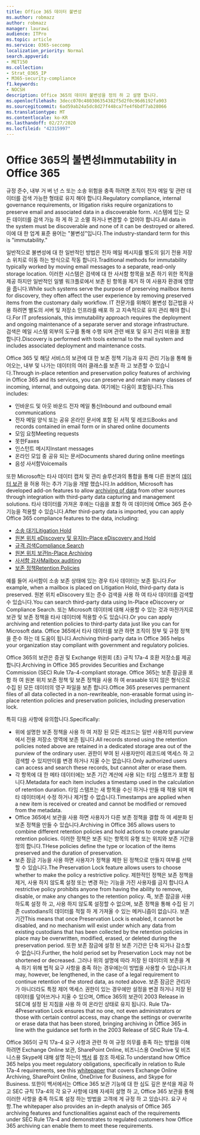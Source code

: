 ```yaml
---
title: Office 365 데이터 불변성
ms.author: robmazz
author: robmazz
manager: laurawi
audience: ITPro
ms.topic: article
ms.service: O365-seccomp
localization_priority: Normal
search.appverid:
- MET150
ms.collection:
- Strat_O365_IP
- M365-security-compliance
f1.keywords:
- NOCSH
description: Office 365의 데이터 불변성을 정의 하 고 설명 합니다.
ms.openlocfilehash: 3decc070c480306354382f5d2f0c96d6192fa903
ms.sourcegitcommit: 6ad59ab24a5dc8d27f448ca7fe4f6bdf7ab28066
ms.translationtype: MT
ms.contentlocale: ko-KR
ms.lasthandoff: 02/27/2020
ms.locfileid: "42315997"
---
```

# <a name="immutability-in-office-365"></a><span data-ttu-id="6cab6-103">Office 365의 불변성</span><span class="sxs-lookup"><span data-stu-id="6cab6-103">Immutability in Office 365</span></span>

<span data-ttu-id="6cab6-104">규정 준수, 내부 거 버 넌 스 또는 소송 위험을 충족 하려면 조직이 전자 메일 및 관련 데이터를 검색 가능한 형태로 유지 해야 합니다.</span><span class="sxs-lookup"><span data-stu-id="6cab6-104">Regulatory compliance, internal governance requirements, or litigation risks require organizations to preserve email and associated data in a discoverable form.</span></span> <span data-ttu-id="6cab6-105">시스템에 있는 모든 데이터를 검색 가능 하 게 하 고 소멸 하거나 변경할 수 없어야 합니다.</span><span class="sxs-lookup"><span data-stu-id="6cab6-105">All data in the system must be discoverable and none of it can be destroyed or altered.</span></span> <span data-ttu-id="6cab6-106">이에 대 한 업계 표준 용어는 "불변성"입니다.</span><span class="sxs-lookup"><span data-stu-id="6cab6-106">The industry-standard term for this is "immutability."</span></span>

<span data-ttu-id="6cab6-107">일반적으로 불변성에 대 한 일반적인 방법은 전자 메일 메시지를 별도의 읽기 전용 저장소 위치로 이동 하는 방식으로 작동 합니다.</span><span class="sxs-lookup"><span data-stu-id="6cab6-107">Traditional methods for immutability typically worked by moving email messages to a separate, read-only storage location.</span></span> <span data-ttu-id="6cab6-108">이러한 시스템은 검색에 대 한 사서함 항목을 보존 하기 위한 목적을 제공 하지만 일반적인 일별 워크플로에서 보존 된 항목을 제거 하 여 사용자 환경에 영향을 줍니다.</span><span class="sxs-lookup"><span data-stu-id="6cab6-108">While such systems serve the purpose of preserving mailbox items for discovery, they often affect the user experience by removing preserved items from the customary daily workflow.</span></span> <span data-ttu-id="6cab6-109">IT 전문가를 위해이 불변성 접근법을 사용 하려면 별도의 서버 및 저장소 인프라를 배포 하 고 지속적으로 유지 관리 해야 합니다.</span><span class="sxs-lookup"><span data-stu-id="6cab6-109">For IT professionals, this immutability approach requires the deployment and ongoing maintenance of a separate server and storage infrastructure.</span></span> <span data-ttu-id="6cab6-110">검색은 메일 시스템 외부의 도구를 통해 수행 되며 관련 배포 및 유지 관리 비용을 포함 합니다.</span><span class="sxs-lookup"><span data-stu-id="6cab6-110">Discovery is performed with tools external to the mail system and includes associated deployment and maintenance costs.</span></span>

<span data-ttu-id="6cab6-111">Office 365 및 해당 서비스의 보관에 대 한 보존 정책 기능과 유지 관리 기능을 통해 들어오는, 내부 및 나가는 데이터의 여러 클래스를 보존 하 고 보존할 수 있습니다.</span><span class="sxs-lookup"><span data-stu-id="6cab6-111">Through in-place retention and preservation policy features of archiving in Office 365 and its services, you can preserve and retain many classes of incoming, internal, and outgoing data.</span></span> <span data-ttu-id="6cab6-112">여기에는 다음이 포함됩니다.</span><span class="sxs-lookup"><span data-stu-id="6cab6-112">This includes:</span></span>

- <span data-ttu-id="6cab6-113">인바운드 및 아웃 바운드 전자 메일 통신</span><span class="sxs-lookup"><span data-stu-id="6cab6-113">Inbound and outbound email communications</span></span>
- <span data-ttu-id="6cab6-114">전자 메일 양식 또는 공유 온라인 문서에 포함 된 서적 및 레코드</span><span class="sxs-lookup"><span data-stu-id="6cab6-114">Books and records contained in email form or in shared online documents</span></span>
- <span data-ttu-id="6cab6-115">모임 요청</span><span class="sxs-lookup"><span data-stu-id="6cab6-115">Meeting requests</span></span>
- <span data-ttu-id="6cab6-116">못한</span><span class="sxs-lookup"><span data-stu-id="6cab6-116">Faxes</span></span>
- <span data-ttu-id="6cab6-117">인스턴트 메시지</span><span class="sxs-lookup"><span data-stu-id="6cab6-117">Instant messages</span></span>
- <span data-ttu-id="6cab6-118">온라인 모임 중 공유 되는 문서</span><span class="sxs-lookup"><span data-stu-id="6cab6-118">Documents shared during online meetings</span></span>
- <span data-ttu-id="6cab6-119">음성 사서함</span><span class="sxs-lookup"><span data-stu-id="6cab6-119">Voicemails</span></span>

<span data-ttu-id="6cab6-120">또한 Microsoft는 타사 데이터 캡처 및 관리 솔루션과의 통합을 통해 다른 원본의 [데이터 보관](https://support.office.com/article/Archiving-third-party-data-in-Office-365-0ce338d5-3666-4a18-86ab-c6910ff408cc) 을 허용 하는 추가 기능을 개발 했습니다.</span><span class="sxs-lookup"><span data-stu-id="6cab6-120">In addition, Microsoft has developed add-on features to allow [archiving of data](https://support.office.com/article/Archiving-third-party-data-in-Office-365-0ce338d5-3666-4a18-86ab-c6910ff408cc) from other sources through integration with third-party data capturing and management solutions.</span></span> <span data-ttu-id="6cab6-121">타사 데이터를 가져온 후에는 다음을 포함 하 여 데이터에 Office 365 준수 기능을 적용할 수 있습니다.</span><span class="sxs-lookup"><span data-stu-id="6cab6-121">After third-party data is imported, you can apply Office 365 compliance features to the data, including:</span></span>

- [<span data-ttu-id="6cab6-122">소송 대기</span><span class="sxs-lookup"><span data-stu-id="6cab6-122">Litigation Hold</span></span>](https://docs.microsoft.com/microsoft-365/compliance/create-a-litigation-hold)
- [<span data-ttu-id="6cab6-123">원본 위치 eDiscovery 및 유지</span><span class="sxs-lookup"><span data-stu-id="6cab6-123">In-Place eDiscovery and Hold</span></span>](https://docs.microsoft.com/microsoft-365/compliance/manage-legal-investigations)
- [<span data-ttu-id="6cab6-124">규격 검색</span><span class="sxs-lookup"><span data-stu-id="6cab6-124">Compliance Search</span></span>](https://docs.microsoft.com/microsoft-365/compliance/search-for-content)
- [<span data-ttu-id="6cab6-125">원본 위치 보관</span><span class="sxs-lookup"><span data-stu-id="6cab6-125">In-Place Archiving</span></span>](https://docs.microsoft.com/microsoft-365/compliance/enable-archive-mailboxes)
- [<span data-ttu-id="6cab6-126">사서함 감사</span><span class="sxs-lookup"><span data-stu-id="6cab6-126">Mailbox auditing</span></span>](https://docs.microsoft.com/microsoft-365/compliance/enable-mailbox-auditing)
- [<span data-ttu-id="6cab6-127">보존 정책</span><span class="sxs-lookup"><span data-stu-id="6cab6-127">Retention Policies</span></span>](https://docs.microsoft.com/microsoft-365/compliance/retention-policies)

<span data-ttu-id="6cab6-128">예를 들어 사서함이 소송 보존 상태에 있는 경우 타사 데이터는 보존 됩니다.</span><span class="sxs-lookup"><span data-stu-id="6cab6-128">For example, when a mailbox is placed on Litigation Hold, third-party data is preserved.</span></span> <span data-ttu-id="6cab6-129">원본 위치 eDiscovery 또는 준수 검색을 사용 하 여 타사 데이터를 검색할 수 있습니다.</span><span class="sxs-lookup"><span data-stu-id="6cab6-129">You can search third-party data using In-Place eDiscovery or Compliance Search.</span></span> <span data-ttu-id="6cab6-130">또는 Microsoft 데이터에 대해 사용할 수 있는 것과 마찬가지로 보관 및 보존 정책을 타사 데이터에 적용할 수도 있습니다.</span><span class="sxs-lookup"><span data-stu-id="6cab6-130">Or you can apply archiving and retention policies to third-party data just like you can for Microsoft data.</span></span> <span data-ttu-id="6cab6-131">Office 365에서 타사 데이터를 보관 하면 조직이 정부 및 규정 정책을 준수 하는 데 도움이 됩니다.</span><span class="sxs-lookup"><span data-stu-id="6cab6-131">Archiving third-party data in Office 365 helps your organization stay compliant with government and regulatory policies.</span></span>

<span data-ttu-id="6cab6-132">Office 365의 보관은 증권 및 Exchange 위원회 (초) 규칙 17a-4 호환 저장소를 제공 합니다.</span><span class="sxs-lookup"><span data-stu-id="6cab6-132">Archiving in Office 365 provides Securities and Exchange Commission (SEC) Rule 17a-4-compliant storage.</span></span> <span data-ttu-id="6cab6-133">Office 365는 보존 잠금을 포함 하 여 원본 위치 보존 정책 및 보존 정책을 사용 하 여 erasable 되지 않은 형식으로 수집 된 모든 데이터의 영구 파일을 보존 합니다.</span><span class="sxs-lookup"><span data-stu-id="6cab6-133">Office 365 preserves permanent files of all data collected in a non-rewriteable, non-erasable format using in-place retention policies and preservation policies, including preservation lock.</span></span>

<span data-ttu-id="6cab6-134">특히 다음 사항에 유의합니다.</span><span class="sxs-lookup"><span data-stu-id="6cab6-134">Specifically:</span></span>

- <span data-ttu-id="6cab6-135">위에 설명한 보존 정책을 사용 하 여 저장 된 모든 레코드는 일반 사용자의 purview에서 전용 저장소 영역에 보존 됩니다.</span><span class="sxs-lookup"><span data-stu-id="6cab6-135">All records stored using the retention policies noted above are retained in a dedicated storage area out of the purview of the ordinary user.</span></span> <span data-ttu-id="6cab6-136">권한이 부여 된 사용자만이 레코드에 액세스 하 고 검색할 수 있지만이를 변경 하거나 지울 수는 없습니다.</span><span class="sxs-lookup"><span data-stu-id="6cab6-136">Only authorized users can access and search these records, but cannot alter or erase them.</span></span>
- <span data-ttu-id="6cab6-137">각 항목에 대 한 메타 데이터에는 보존 기간 계산에 사용 되는 타임 스탬프가 포함 됩니다.</span><span class="sxs-lookup"><span data-stu-id="6cab6-137">Metadata for each item includes a timestamp used in the calculation of retention duration.</span></span> <span data-ttu-id="6cab6-138">타임 스탬프는 새 항목을 수신 하거나 만들 때 적용 되며 메타 데이터에서 수정 하거나 제거할 수 없습니다.</span><span class="sxs-lookup"><span data-stu-id="6cab6-138">Timestamps are applied when a new item is received or created and cannot be modified or removed from the metadata.</span></span>
- <span data-ttu-id="6cab6-139">Office 365에서 보관을 사용 하면 사용자가 다른 보존 정책을 결합 하 여 세분화 된 보존 정책을 만들 수 있습니다.</span><span class="sxs-lookup"><span data-stu-id="6cab6-139">Archiving in Office 365 allows users to combine different retention policies and hold actions to create granular retention policies.</span></span> <span data-ttu-id="6cab6-140">이러한 정책은 보존 되는 항목의 유형 또는 위치와 보존 기간을 정의 합니다.</span><span class="sxs-lookup"><span data-stu-id="6cab6-140">THese policies define the type or location of the items preserved and the duration of preservation.</span></span>
- <span data-ttu-id="6cab6-141">보존 잠금 기능을 사용 하면 사용자가 정책을 제한 된 정책으로 만들지 여부를 선택할 수 있습니다.</span><span class="sxs-lookup"><span data-stu-id="6cab6-141">The Preservation Lock feature allows users to choose whether to make the policy a restrictive policy.</span></span> <span data-ttu-id="6cab6-142">제한적인 정책은 보존 정책을 제거, 사용 하지 않도록 설정 또는 변경 하는 기능을 가진 사용자를 금지 합니다.</span><span class="sxs-lookup"><span data-stu-id="6cab6-142">A restrictive policy prohibits anyone from having the ability to remove, disable, or make any changes to the retention policy.</span></span> <span data-ttu-id="6cab6-143">즉, 보존 잠금을 사용 하도록 설정 하 고, 사용 하지 않도록 설정할 수 없으며, 보존 정책을 통해 수집 된 기존 custodians의 데이터를 적절 하 게 가져올 수 있는 메커니즘이 없습니다. 보존 기간</span><span class="sxs-lookup"><span data-stu-id="6cab6-143">This means that once Preservation Lock is enabled, it cannot be disabled, and no mechanism will exist under which any data from existing custodians that has been collected by the retention policies in place may be overwritten, modified, erased, or deleted during the preservation period.</span></span> <span data-ttu-id="6cab6-144">또한 보존 잠금에 설정 된 보존 기간은 단축 되거나 감소할 수 없습니다.</span><span class="sxs-lookup"><span data-stu-id="6cab6-144">Further, the hold period set by Preservation Lock may not be shortened or decreased.</span></span> <span data-ttu-id="6cab6-145">그러나 위의 설명에 따라 저장 된 데이터의 보존을 계속 하기 위해 법적 요구 사항을 충족 하는 경우에는이 방법을 사용할 수 있습니다.</span><span class="sxs-lookup"><span data-stu-id="6cab6-145">It may, however, be lengthened, in the case of a legal requirement to continue retention of the stored data, as noted above.</span></span> <span data-ttu-id="6cab6-146">보존 잠금은 관리자가 아니더라도 특정 제어 액세스 권한이 있는 경우에만 설정을 변경 하거나 저장 된 데이터를 덮어쓰거나 지울 수 있으며, Office 365의 보관이 2003 Release in SEC에 설정 된 지침을 사용 하 여 온라인 상태로 유지 됩니다. Rule 17a-4</span><span class="sxs-lookup"><span data-stu-id="6cab6-146">Preservation Lock ensures that no one, not even administrators or those with certain control access, may change the settings or overwrite or erase data that has been stored, bringing archiving in Office 365 in line with the guidance set forth in the 2003 Release of SEC Rule 17a-4.</span></span>

<span data-ttu-id="6cab6-147">Office 365이 규칙 17a-4 요구 사항과 관련 하 여 규정 의무를 충족 하는 방법을 이해 하려면 Exchange Online 보관, SharePoint Online, 비즈니스용 OneDrive 및 비즈니스용 Skype에 대해 설명 하는이 [백서](https://go.microsoft.com/fwlink/?linkid=830440) 를 참조 하세요.</span><span class="sxs-lookup"><span data-stu-id="6cab6-147">To understand how Office 365 helps you meet regulatory obligations, specifically in relation to Rule 17a-4 requirements, see this [whitepaper](https://go.microsoft.com/fwlink/?linkid=830440) that covers Exchange Online Archiving, SharePoint Online, OneDrive for Business, and Skype for Business.</span></span> <span data-ttu-id="6cab6-148">또한이 백서에서는 Office 365 보관 기능에 대 한 심도 깊은 분석을 제공 하 고 SEC 규칙 17a-4의 각 요구 사항에 대해 자세히 설명 하 고, Office 365 보관을 통해 이러한 사항을 충족 하도록 설정 하는 방법을 고객에 게 규정 하 고 있습니다. 요구 사항.</span><span class="sxs-lookup"><span data-stu-id="6cab6-148">The whitepaper also provides an in-depth analysis of Office 365 archiving features and functionalities against each of the requirements under SEC Rule 17a-4 and demonstrates to regulated customers how Office 365 archiving can enable them to meet these requirements.</span></span>

